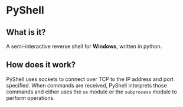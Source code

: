 # PyShell

## What is it?

A semi-interactive reverse shell for **Windows**, written in python.

## How does it work?

PyShell uses sockets to connect over TCP to the IP address and port specified. When commands are received, PyShell interprets those commands and either uses the ```os``` module or the ```subprocess``` module to perform operations.
